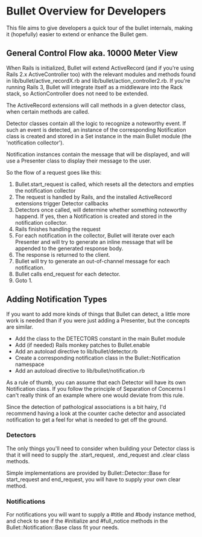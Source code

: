 # Bullet Overview for Developers

This file aims to give developers a quick tour of the bullet internals, making
it (hopefully) easier to extend or enhance the Bullet gem.

## General Control Flow aka. 10000 Meter View

When Rails is initialized, Bullet will extend ActiveRecord (and if you're using
Rails 2.x ActiveController too) with the relevant modules and methods found
in lib/bullet/active_recordX.rb and lib/bullet/action_controller2.rb. If you're
running Rails 3, Bullet will integrate itself as a middleware into the Rack
stack, so ActionController does not need to be extended.

The ActiveRecord extensions will call methods in a given detector class, when
certain methods are called.

Detector classes contain all the logic to recognize
a noteworthy event. If such an event is detected, an instance of the
corresponding Notification class is created and stored in a Set instance in the
main Bullet module (the 'notification collector').

Notification instances contain the message that will be displayed, and will
use a Presenter class to display their message to the user.

So the flow of a request goes like this:
1. Bullet.start_request is called, which resets all the detectors and empties
   the notification collector
2. The request is handled by Rails, and the installed ActiveRecord extensions
   trigger Detector callbacks
3. Detectors once called, will determine whether something noteworthy happend.
   If yes, then a Notification is created and stored in the notification collector.
4. Rails finishes handling the request
5. For each notification in the collector, Bullet will iterate over each
   Presenter and will try to generate an inline message that will be appended to
   the generated response body.
6. The response is returned to the client.
7. Bullet will try to generate an out-of-channel message for each notification.
8. Bullet calls end_request for each detector.
9. Goto 1.

## Adding Notification Types

If you want to add more kinds of things that Bullet can detect, a little more
work is needed than if you were just adding a Presenter, but the concepts are
similar.

* Add the class to the DETECTORS constant in the main Bullet module
* Add (if needed) Rails monkey patches to Bullet.enable
* Add an autoload directive to lib/bullet/detector.rb
* Create a corresponding notification class in the Bullet::Notification namespace
* Add an autoload directive to lib/bullet/notification.rb

As a rule of thumb, you can assume that each Detector will have its own
Notification class. If you follow the principle of Separation of Concerns I
can't really think of an example where one would deviate from this rule.

Since the detection of pathological associations is a bit hairy, I'd recommend
having a look at the counter cache detector and associated notification to get
a feel for what is needed to get off the ground.

### Detectors

The only things you'll need to consider when building your Detector class is
that it will need to supply the .start_request, .end_request and .clear class
methods.

Simple implementations are provided by Bullet::Detector::Base for start_request
and end_request, you will have to supply your own clear method.

### Notifications

For notifications you will want to supply a #title and #body instance method,
and check to see if the #initialize and #full_notice methods in the
Bullet::Notification::Base class fit your needs.
